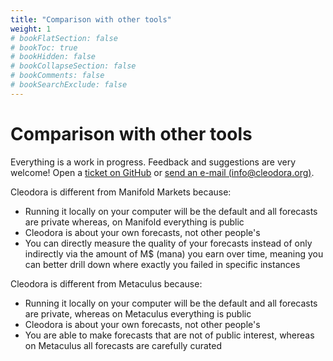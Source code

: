 ```yaml
---
title: "Comparison with other tools"
weight: 1
# bookFlatSection: false
# bookToc: true
# bookHidden: false
# bookCollapseSection: false
# bookComments: false
# bookSearchExclude: false
---
```


# Comparison with other tools

Everything is a work in progress. Feedback and suggestions are very welcome!
Open a [ticket on
GitHub](https://github.com/cleodora-forecasting/cleodora/issues) or [send an
e-mail (info@cleodora.org)](mailto:info@cleodora.org).

Cleodora is different from Manifold Markets because:

* Running it locally on your computer will be the default and all forecasts are
  private whereas, on Manifold everything is public
* Cleodora is about your own forecasts, not other people's
* You can directly measure the quality of your forecasts instead of only
  indirectly via the amount of M$ (mana) you earn over time, meaning you can
  better drill down where exactly you failed in specific instances

Cleodora is different from Metaculus because:

* Running it locally on your computer will be the default and all forecasts are
  private, whereas on Metaculus everything is public
* Cleodora is about your own forecasts, not other people's
* You are able to make forecasts that are not of public interest, whereas on
  Metaculus all forecasts are carefully curated
